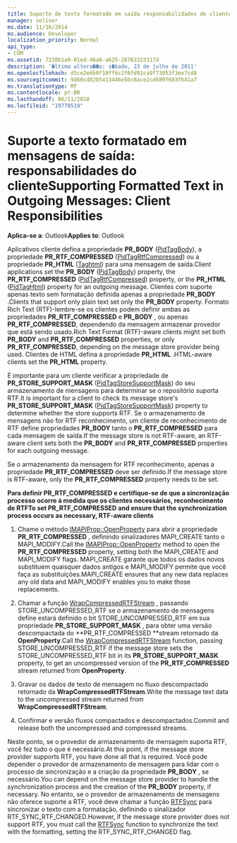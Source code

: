 ```yaml
---
title: Suporte de texto formatado em saída responsabilidades de cliente de mensagens
manager: soliver
ms.date: 11/16/2014
ms.audience: Developer
localization_priority: Normal
api_type:
- COM
ms.assetid: 7238b1a9-01ed-46a0-a625-26763323317d
description: '�ltima altera��o: s�bado, 23 de julho de 2011'
ms.openlocfilehash: d5ce2e6b0f10ff6c2f6fd91ca9f73953f3ee7cd8
ms.sourcegitcommit: 9d60cd82b5413446e5bc8ace2cd689f683fb41a7
ms.translationtype: MT
ms.contentlocale: pt-BR
ms.lasthandoff: 06/11/2018
ms.locfileid: "19770519"
---
```

# <a name="supporting-formatted-text-in-outgoing-messages-client-responsibilities"></a><span data-ttu-id="8ffa8-103">Suporte a texto formatado em mensagens de saída: responsabilidades do cliente</span><span class="sxs-lookup"><span data-stu-id="8ffa8-103">Supporting Formatted Text in Outgoing Messages: Client Responsibilities</span></span>

  
  
<span data-ttu-id="8ffa8-104">**Aplica-se a**: Outlook</span><span class="sxs-lookup"><span data-stu-id="8ffa8-104">**Applies to**: Outlook</span></span> 
  
<span data-ttu-id="8ffa8-105">Aplicativos cliente defina a propriedade **PR_BODY** ([PidTagBody](pidtagbody-canonical-property.md)), a propriedade **PR_RTF_COMPRESSED** ([PidTagRtfCompressed](pidtagrtfcompressed-canonical-property.md)) ou a propriedade **PR_HTML** ([Taghtml](pidtaghtml-canonical-property.md)) para uma mensagem de saída.</span><span class="sxs-lookup"><span data-stu-id="8ffa8-105">Client applications set the **PR_BODY** ([PidTagBody](pidtagbody-canonical-property.md)) property, the **PR_RTF_COMPRESSED** ([PidTagRtfCompressed](pidtagrtfcompressed-canonical-property.md)) property, or the **PR_HTML** ([PidTagHtml](pidtaghtml-canonical-property.md)) property for an outgoing message.</span></span> <span data-ttu-id="8ffa8-106">Clientes com suporte apenas texto sem formatação definida apenas a propriedade **PR_BODY** .</span><span class="sxs-lookup"><span data-stu-id="8ffa8-106">Clients that support only plain text set only the **PR_BODY** property.</span></span> <span data-ttu-id="8ffa8-107">Formato Rich Text (RTF)-lembre-se os clientes podem definir ambas as propriedades **PR_RTF_COMPRESSED** e **PR_BODY** , ou apenas **PR_RTF_COMPRESSED**, dependendo da mensagem armazenar provedor que está sendo usado.</span><span class="sxs-lookup"><span data-stu-id="8ffa8-107">Rich Text Format (RTF)-aware clients might set both **PR_BODY** and **PR_RTF_COMPRESSED** properties, or only **PR_RTF_COMPRESSED**, depending on the message store provider being used.</span></span> <span data-ttu-id="8ffa8-108">Clientes de HTML defina a propriedade **PR_HTML** .</span><span class="sxs-lookup"><span data-stu-id="8ffa8-108">HTML-aware clients set the **PR_HTML** property.</span></span> 
  
<span data-ttu-id="8ffa8-109">É importante para um cliente verificar a propriedade de **PR_STORE_SUPPORT_MASK** ([PidTagStoreSupportMask](pidtagstoresupportmask-canonical-property.md)) do seu armazenamento de mensagens para determinar se o repositório suporta RTF.</span><span class="sxs-lookup"><span data-stu-id="8ffa8-109">It is important for a client to check its message store's **PR_STORE_SUPPORT_MASK** ([PidTagStoreSupportMask](pidtagstoresupportmask-canonical-property.md)) property to determine whether the store supports RTF.</span></span> <span data-ttu-id="8ffa8-110">Se o armazenamento de mensagens não for RTF reconhecimento, um cliente de reconhecimento de RTF define propriedades **PR_BODY** tanto o **PR_RTF_COMPRESSED** para cada mensagem de saída.</span><span class="sxs-lookup"><span data-stu-id="8ffa8-110">If the message store is not RTF-aware, an RTF-aware client sets both the **PR_BODY** and **PR_RTF_COMPRESSED** properties for each outgoing message.</span></span> 
  
<span data-ttu-id="8ffa8-111">Se o armazenamento da mensagem for RTF reconhecimento, apenas a propriedade **PR_RTF_COMPRESSED** deve ser definido.</span><span class="sxs-lookup"><span data-stu-id="8ffa8-111">If the message store is RTF-aware, only the **PR_RTF_COMPRESSED** property needs to be set.</span></span> 
  
 <span data-ttu-id="8ffa8-112">**Para definir PR_RTF_COMPRESSED e certifique-se de que a sincronização processo ocorre à medida que os clientes necessários, reconhecimento de RTF**</span><span class="sxs-lookup"><span data-stu-id="8ffa8-112">**To set PR_RTF_COMPRESSED and ensure that the synchronization process occurs as necessary, RTF-aware clients**</span></span>
  
1. <span data-ttu-id="8ffa8-113">Chame o método [IMAPIProp::OpenProperty](imapiprop-openproperty.md) para abrir a propriedade **PR_RTF_COMPRESSED** , definindo sinalizadores MAPI_CREATE tanto o MAPI_MODIFY.</span><span class="sxs-lookup"><span data-stu-id="8ffa8-113">Call the [IMAPIProp::OpenProperty](imapiprop-openproperty.md) method to open the **PR_RTF_COMPRESSED** property, setting both the MAPI_CREATE and MAPI_MODIFY flags.</span></span> <span data-ttu-id="8ffa8-114">MAPI_CREATE garante que todos os dados novos substituem quaisquer dados antigos e MAPI_MODIFY permite que você faça as substituições.</span><span class="sxs-lookup"><span data-stu-id="8ffa8-114">MAPI_CREATE ensures that any new data replaces any old data and MAPI_MODIFY enables you to make those replacements.</span></span> 
    
2. <span data-ttu-id="8ffa8-115">Chamar a função [WrapCompressedRTFStream](wrapcompressedrtfstream.md) , passando STORE_UNCOMPRESSED_RTF se o armazenamento de mensagens define estará definido o bit STORE_UNCOMPRESSED_RTF em sua propriedade **PR_STORE_SUPPORT_MASK** , para obter uma versão descompactada do **PR_RTF_COMPRESSED **stream retornado da **OpenProperty**.</span><span class="sxs-lookup"><span data-stu-id="8ffa8-115">Call the [WrapCompressedRTFStream](wrapcompressedrtfstream.md) function, passing STORE_UNCOMPRESSED_RTF if the message store sets the STORE_UNCOMPRESSED_RTF bit in its **PR_STORE_SUPPORT_MASK** property, to get an uncompressed version of the **PR_RTF_COMPRESSED** stream returned from **OpenProperty**.</span></span>
    
3. <span data-ttu-id="8ffa8-116">Gravar os dados de texto de mensagem no fluxo descompactado retornado da **WrapCompressedRTFStream**.</span><span class="sxs-lookup"><span data-stu-id="8ffa8-116">Write the message text data to the uncompressed stream returned from **WrapCompressedRTFStream**.</span></span>
    
4. <span data-ttu-id="8ffa8-117">Confirmar e versão fluxos compactados e descompactados.</span><span class="sxs-lookup"><span data-stu-id="8ffa8-117">Commit and release both the uncompressed and compressed streams.</span></span>
    
<span data-ttu-id="8ffa8-118">Neste ponto, se o provedor de armazenamento de mensagem suporta RTF, você fez tudo o que é necessário.</span><span class="sxs-lookup"><span data-stu-id="8ffa8-118">At this point, if the message store provider supports RTF, you have done all that is required.</span></span> <span data-ttu-id="8ffa8-119">Você pode depender o provedor de armazenamento de mensagem para lidar com o processo de sincronização e a criação da propriedade **PR_BODY** , se necessário.</span><span class="sxs-lookup"><span data-stu-id="8ffa8-119">You can depend on the message store provider to handle the synchronization process and the creation of the **PR_BODY** property, if necessary.</span></span> <span data-ttu-id="8ffa8-120">No entanto, se o provedor de armazenamento de mensagens não oferece suporte a RTF, você deve chamar a função [RTFSync](rtfsync.md) para sincronizar o texto com a formatação, definindo o sinalizador RTF_SYNC_RTF_CHANGED.</span><span class="sxs-lookup"><span data-stu-id="8ffa8-120">However, if the message store provider does not support RTF, you must call the [RTFSync](rtfsync.md) function to synchronize the text with the formatting, setting the RTF_SYNC_RTF_CHANGED flag.</span></span> 
  

